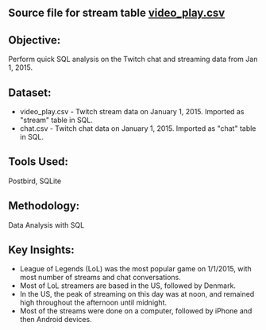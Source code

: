 ## Source file for stream table [video_play.csv](https://github.com/Codecademy-Curriculum/Codecademy-Learn-SQL-from-Scratch/blob/ba028de9fe5839299486a815ea3f161239fc26d6/Twitch/video_play.csv)

## Objective:
Perform quick SQL analysis on the Twitch chat and streaming data from Jan 1, 2015.

## Dataset:
- video_play.csv - Twitch stream data on January 1, 2015. Imported as "stream" table in SQL.
- chat.csv - Twitch chat data on January 1, 2015. Imported as "chat" table in SQL.

## Tools Used: 
Postbird, SQLite

## Methodology:
Data Analysis with SQL

## Key Insights:
- League of Legends (LoL) was the most popular game on 1/1/2015, with most number of streams and chat conversations.
- Most of LoL streamers are based in the US, followed by Denmark.
- In the US, the peak of streaming on this day was at noon, and remained high throughout the afternoon until midnight.
- Most of the streams were done on a computer, followed by iPhone and then Android devices.
